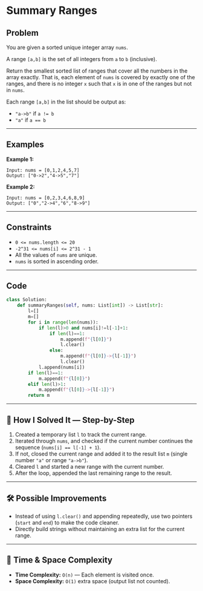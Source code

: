 # Summary Ranges

## Problem  
You are given a sorted unique integer array `nums`.

A range `[a,b]` is the set of all integers from `a` to `b` (inclusive).

Return the smallest sorted list of ranges that cover all the numbers in the array exactly. That is, each element of `nums` is covered by exactly one of the ranges, and there is no integer `x` such that `x` is in one of the ranges but not in `nums`.

Each range `[a,b]` in the list should be output as:

- `"a->b"` if `a != b`  
- `"a"` if `a == b`  

---

## Examples

**Example 1:**
```
Input: nums = [0,1,2,4,5,7]
Output: ["0->2","4->5","7"]
```

**Example 2:**
```
Input: nums = [0,2,3,4,6,8,9]
Output: ["0","2->4","6","8->9"]
```

---

## Constraints
- `0 <= nums.length <= 20`
- `-2^31 <= nums[i] <= 2^31 - 1`
- All the values of `nums` are unique.
- `nums` is sorted in ascending order.

---

## Code
```python
class Solution:
    def summaryRanges(self, nums: List[int]) -> List[str]:
        l=[]
        m=[]
        for i in range(len(nums)):
            if len(l)>0 and nums[i]!=l[-1]+1:
                if len(l)==1:
                    m.append(f"{l[0]}")
                    l.clear()
                else:
                    m.append(f"{l[0]}->{l[-1]}")
                    l.clear()
            l.append(nums[i])
        if len(l)==1:
            m.append(f"{l[0]}")
        elif len(l)>1:
            m.append(f"{l[0]}->{l[-1]}")
        return m
```

---

## 🧩 How I Solved It — Step-by-Step
1. Created a temporary list `l` to track the current range.  
2. Iterated through `nums`, and checked if the current number continues the sequence (`nums[i] == l[-1] + 1`).  
3. If not, closed the current range and added it to the result list `m` (single number `"a"` or range `"a->b"`).  
4. Cleared `l` and started a new range with the current number.  
5. After the loop, appended the last remaining range to the result.  

---

## 🛠️ Possible Improvements
- Instead of using `l.clear()` and appending repeatedly, use two pointers (`start` and `end`) to make the code cleaner.  
- Directly build strings without maintaining an extra list for the current range.  

---

## 🧠 Time & Space Complexity
- **Time Complexity:** `O(n)` — Each element is visited once.  
- **Space Complexity:** `O(1)` extra space (output list not counted).  
